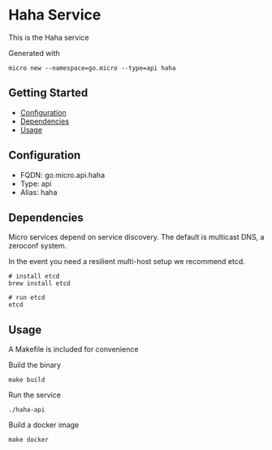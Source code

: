 # Haha Service

This is the Haha service

Generated with

```
micro new --namespace=go.micro --type=api haha
```

## Getting Started

- [Configuration](#configuration)
- [Dependencies](#dependencies)
- [Usage](#usage)

## Configuration

- FQDN: go.micro.api.haha
- Type: api
- Alias: haha

## Dependencies

Micro services depend on service discovery. The default is multicast DNS, a zeroconf system.

In the event you need a resilient multi-host setup we recommend etcd.

```
# install etcd
brew install etcd

# run etcd
etcd
```

## Usage

A Makefile is included for convenience

Build the binary

```
make build
```

Run the service
```
./haha-api
```

Build a docker image
```
make docker
```
